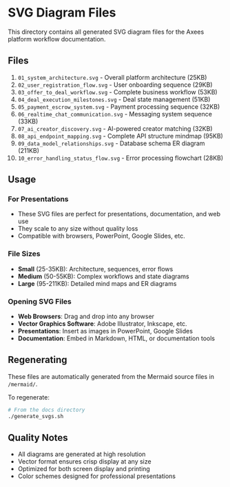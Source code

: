 # SVG Diagram Files

This directory contains all generated SVG diagram files for the Axees platform workflow documentation.

## Files

1. `01_system_architecture.svg` - Overall platform architecture (25KB)
2. `02_user_registration_flow.svg` - User onboarding sequence (29KB)
3. `03_offer_to_deal_workflow.svg` - Complete business workflow (53KB)
4. `04_deal_execution_milestones.svg` - Deal state management (51KB)
5. `05_payment_escrow_system.svg` - Payment processing sequence (32KB)
6. `06_realtime_chat_communication.svg` - Messaging system sequence (33KB)
7. `07_ai_creator_discovery.svg` - AI-powered creator matching (32KB)
8. `08_api_endpoint_mapping.svg` - Complete API structure mindmap (95KB)
9. `09_data_model_relationships.svg` - Database schema ER diagram (211KB)
10. `10_error_handling_status_flow.svg` - Error processing flowchart (28KB)

## Usage

### For Presentations
- These SVG files are perfect for presentations, documentation, and web use
- They scale to any size without quality loss
- Compatible with browsers, PowerPoint, Google Slides, etc.

### File Sizes
- **Small** (25-35KB): Architecture, sequences, error flows
- **Medium** (50-55KB): Complex workflows and state diagrams  
- **Large** (95-211KB): Detailed mind maps and ER diagrams

### Opening SVG Files
- **Web Browsers**: Drag and drop into any browser
- **Vector Graphics Software**: Adobe Illustrator, Inkscape, etc.
- **Presentations**: Insert as images in PowerPoint, Google Slides
- **Documentation**: Embed in Markdown, HTML, or documentation tools

## Regenerating

These files are automatically generated from the Mermaid source files in `/mermaid/`. 

To regenerate:
```bash
# From the docs directory
./generate_svgs.sh
```

## Quality Notes

- All diagrams are generated at high resolution
- Vector format ensures crisp display at any size
- Optimized for both screen display and printing
- Color schemes designed for professional presentations
